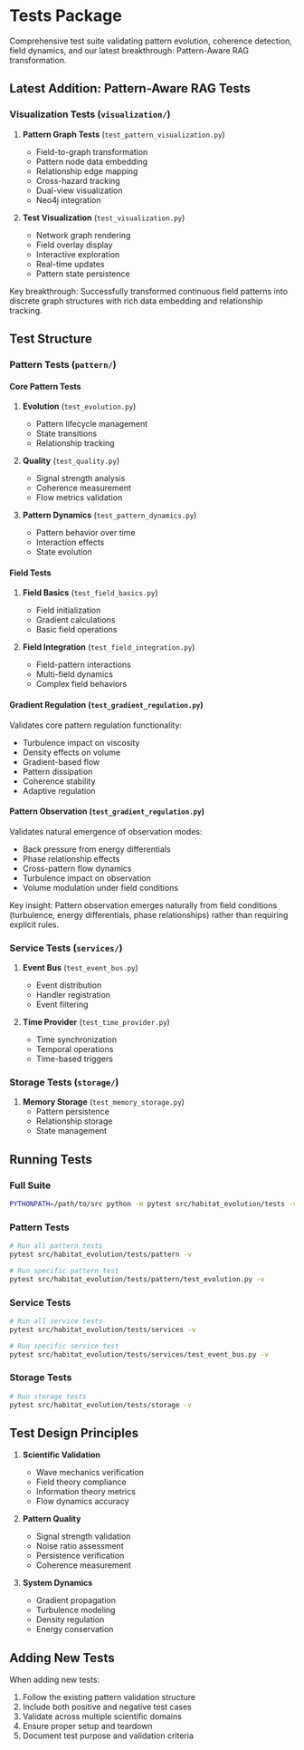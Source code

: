 # Tests Package

Comprehensive test suite validating pattern evolution, coherence detection, field dynamics, and our latest breakthrough: Pattern-Aware RAG transformation.

## Latest Addition: Pattern-Aware RAG Tests

### Visualization Tests (`visualization/`)

1. **Pattern Graph Tests** (`test_pattern_visualization.py`)
   - Field-to-graph transformation
   - Pattern node data embedding
   - Relationship edge mapping
   - Cross-hazard tracking
   - Dual-view visualization
   - Neo4j integration

2. **Test Visualization** (`test_visualization.py`)
   - Network graph rendering
   - Field overlay display
   - Interactive exploration
   - Real-time updates
   - Pattern state persistence

Key breakthrough: Successfully transformed continuous field patterns into discrete graph structures with rich data embedding and relationship tracking.

## Test Structure

### Pattern Tests (`pattern/`)

#### Core Pattern Tests
1. **Evolution** (`test_evolution.py`)
   - Pattern lifecycle management
   - State transitions
   - Relationship tracking

2. **Quality** (`test_quality.py`)
   - Signal strength analysis
   - Coherence measurement
   - Flow metrics validation

3. **Pattern Dynamics** (`test_pattern_dynamics.py`)
   - Pattern behavior over time
   - Interaction effects
   - State evolution

#### Field Tests
1. **Field Basics** (`test_field_basics.py`)
   - Field initialization
   - Gradient calculations
   - Basic field operations

2. **Field Integration** (`test_field_integration.py`)
   - Field-pattern interactions
   - Multi-field dynamics
   - Complex field behaviors

#### Gradient Regulation (`test_gradient_regulation.py`)
Validates core pattern regulation functionality:
- Turbulence impact on viscosity
- Density effects on volume
- Gradient-based flow
- Pattern dissipation
- Coherence stability
- Adaptive regulation

#### Pattern Observation (`test_gradient_regulation.py`)
Validates natural emergence of observation modes:
- Back pressure from energy differentials
- Phase relationship effects
- Cross-pattern flow dynamics
- Turbulence impact on observation
- Volume modulation under field conditions

Key insight: Pattern observation emerges naturally from field conditions (turbulence, energy differentials, phase relationships) rather than requiring explicit rules.

### Service Tests (`services/`)

1. **Event Bus** (`test_event_bus.py`)
   - Event distribution
   - Handler registration
   - Event filtering

2. **Time Provider** (`test_time_provider.py`)
   - Time synchronization
   - Temporal operations
   - Time-based triggers

### Storage Tests (`storage/`)

1. **Memory Storage** (`test_memory_storage.py`)
   - Pattern persistence
   - Relationship storage
   - State management

## Running Tests

### Full Suite
```bash
PYTHONPATH=/path/to/src python -m pytest src/habitat_evolution/tests -v
```

### Pattern Tests
```bash
# Run all pattern tests
pytest src/habitat_evolution/tests/pattern -v

# Run specific pattern test
pytest src/habitat_evolution/tests/pattern/test_evolution.py -v
```

### Service Tests
```bash
# Run all service tests
pytest src/habitat_evolution/tests/services -v

# Run specific service test
pytest src/habitat_evolution/tests/services/test_event_bus.py -v
```

### Storage Tests
```bash
# Run storage tests
pytest src/habitat_evolution/tests/storage -v
```

## Test Design Principles

1. **Scientific Validation**
   - Wave mechanics verification
   - Field theory compliance
   - Information theory metrics
   - Flow dynamics accuracy

2. **Pattern Quality**
   - Signal strength validation
   - Noise ratio assessment
   - Persistence verification
   - Coherence measurement

3. **System Dynamics**
   - Gradient propagation
   - Turbulence modeling
   - Density regulation
   - Energy conservation

## Adding New Tests

When adding new tests:
1. Follow the existing pattern validation structure
2. Include both positive and negative test cases
3. Validate across multiple scientific domains
4. Ensure proper setup and teardown
5. Document test purpose and validation criteria

